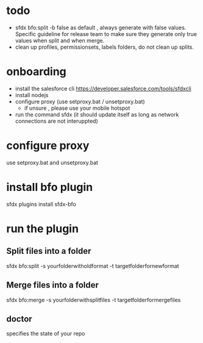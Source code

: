 # todo

* sfdx bfo:split -b false as default , always generate with false values. Specific guideline for release team to make sure they generate only true values when split and when merge.
* clean up profiles, permissionsets, labels folders, do not clean up splits.

# onboarding

* install the salesforce cli https://developer.salesforce.com/tools/sfdxcli
* install nodejs
* configure proxy (use setproxy.bat / unsetproxy.bat)
  * if unsure , please use your mobile hotspot
* run the command sfdx (it should update itself as long as network connections are not interuppted)

# configure proxy

use setproxy.bat and unsetproxy.bat

# install bfo plugin

sfdx plugins install sfdx-bfo

# run the plugin

## Split files into a folder

sfdx bfo:split -s yourfolderwitholdformat -t targetfolderfornewformat

## Merge files into a folder

sfdx bfo:merge -s yourfolderwithsplitfiles -t targetfolderformergefiles

## doctor

specifies the state of your repo
